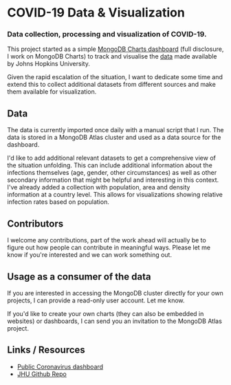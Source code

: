 # COVID-19 Data & Visualization

### Data collection, processing and visualization of COVID-19.

This project started as a simple [MongoDB Charts dashboard][public-dashboard] (full disclosure, I work on MongoDB Charts) to track and visualise the [data][github-covid19-jhu] made available by Johns Hopkins University. 

Given the rapid escalation of the situation, I want to dedicate some time and extend this to collect additional datasets from different sources and make them available for visualization. 

## Data

The data is currently imported once daily with a manual script that I run. The data is stored in a MongoDB Atlas cluster and used as a data source for the dashboard. 

I'd like to add additional relevant datasets to get a comprehensive view of the situation unfolding. This can include additional information about the infections themselves (age, gender, other circumstances) as well as other secondary information that might be helpful and interesting in this context. I've already added a collection with population, area and density information at a country level. This allows for visualizations showing relative infection rates based on population. 

## Contributors

I welcome any contributions, part of the work ahead will actually be to figure out how people can contribute in meaningful ways. Please let me know if you're interested and we can work something out. 

## Usage as a consumer of the data

If you are interested in accessing the MongoDB cluster directly for your own projects, I can provide a read-only user account. Let me know. 

If you'd like to create your own charts (they can also be embedded in websites) or dashboards, I can send you an invitation to the MongoDB Atlas project. 


## Links / Resources

- [Public Coronavirus dashboard][public-dashboard]
- [JHU Github Repo][github-covid19-jhu]


[public-dashboard]: https://charts.mongodb.com/charts-coronavirus-dashboard-yamfx/public/dashboards/4b328ffa-ba5d-435e-af11-b39fc974e47a
[github-covid19-jhu]: https://github.com/CSSEGISandData/COVID-19

